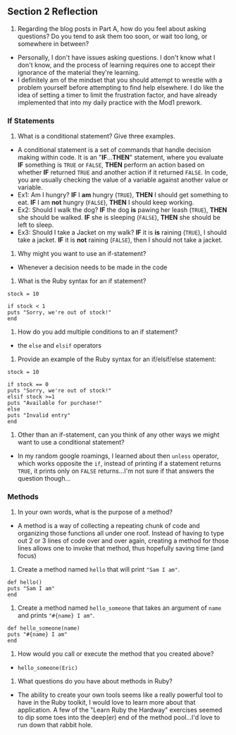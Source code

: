 ## Section 2 Reflection

1. Regarding the blog posts in Part A, how do you feel about asking questions? Do you tend to ask them too soon, or wait too long, or somewhere in between?
  * Personally, I don't have issues asking questions. I don't know what I don't know, and the process of learning requires one to accept their ignorance of the material they're learning.
  * I definitely am of the mindset that you should attempt to wrestle with a problem yourself before attempting to find help elsewhere. I do like the idea of setting a timer to limit the frustration factor, and have already implemented that into my daily practice with the Mod1 prework.

### If Statements

1. What is a conditional statement? Give three examples.
 * A conditional statement is a set of commands that handle decision making within code. It is an "**IF**...**THEN**" statement, where you evaluate **IF** something is `TRUE` or `FALSE`, **THEN** perform an action based on whether **IF** returned `TRUE` and another action if it returned `FALSE`. In code, you are usually checking the value of a variable against another value or variable.
 * Ex1: Am I hungry? **IF** I **am** hungry (`TRUE`), **THEN** I should get something to eat. **IF** I am **not** hungry (`FALSE`), **THEN** I should keep working.
 * Ex2: Should I walk the dog? **IF** the dog **is** pawing her leash (`TRUE`), **THEN** she should be walked. **IF** she is sleeping (`FALSE`), **THEN** she should be left to sleep.
 * Ex3: Should I take a Jacket on my walk? **IF** it is **is** raining (`TRUE`), I should take a jacket. **IF** it is **not** raining (`FALSE`), then I should not take a jacket.

1. Why might you want to use an if-statement?
 * Whenever a decision needs to be made in the code

1. What is the Ruby syntax for an if statement?

 ```
 stock = 10

 if stock < 1
 puts "Sorry, we're out of stock!"
 end
 ```

1. How do you add multiple conditions to an if statement?
 * the `else` and `elsif` operators

1. Provide an example of the Ruby syntax for an if/elsif/else statement:
 ```
 stock = 10

 if stock == 0
 puts "Sorry, we're out of stock!"
 elsif stock >=1
 puts "Available for purchase!"
 else
 puts "Invalid entry"
 end

 ```
1. Other than an if-statement, can you think of any other ways we might want to use a conditional statement?
 * In my random google roamings, I learned about then `unless` operator, which works opposite the `if`, instead of printing if a statement returns `TRUE`, it prints only on `FALSE` returns...I'm not sure if that answers the question though...
### Methods

1. In your own words, what is the purpose of a method?
 * A method is a way of collecting a repeating chunk of code and organizing those functions all under one roof. Instead of having to type out 2 or 3 lines of code over and over again, creating a method for those lines allows one to invoke that method, thus hopefully saving time (and focus)

1. Create a method named `hello` that will print `"Sam I am"`.
```
def hello()
puts "Sam I am"
end
```

1. Create a method named `hello_someone` that takes an argument of `name` and prints `"#{name} I am"`.
```
def hello_someone(name)
puts "#{name} I am"
end
```
1. How would you call or execute the method that you created above?
 * `hello_someone(Eric)`
1. What questions do you have about methods in Ruby?
 * The ability to create your own tools seems like a really powerful tool to have in the Ruby toolkit, I would love to learn more about that application. A few of the "Learn Ruby the Hardway" exercises seemed to dip some toes into the deep(er) end of the method pool...I'd love to run down that rabbit hole.
